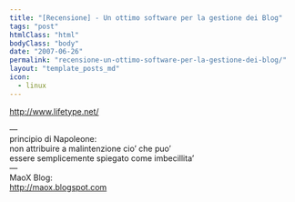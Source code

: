 ```yaml
---
title: "[Recensione] - Un ottimo software per la gestione dei Blog"
tags: "post"
htmlClass: "html"
bodyClass: "body"
date: "2007-06-26"
permalink: "recensione-un-ottimo-software-per-la-gestione-dei-blog/"
layout: "template_posts_md"
icon:
  - linux
---
```

<p><a href="http://www.lifetype.net/">http://www.lifetype.net/</a></p>
<p>&#8212;<br />principio di Napoleone:<br />non attribuire a malintenzione cio&#8217; che puo&#8217;<br />essere semplicemente spiegato come imbecillita&#8217;<br />&#8212;<br />MaoX Blog:<br /><a href="http://maox.blogspot.com/">http://maox.blogspot.com</a></p>
